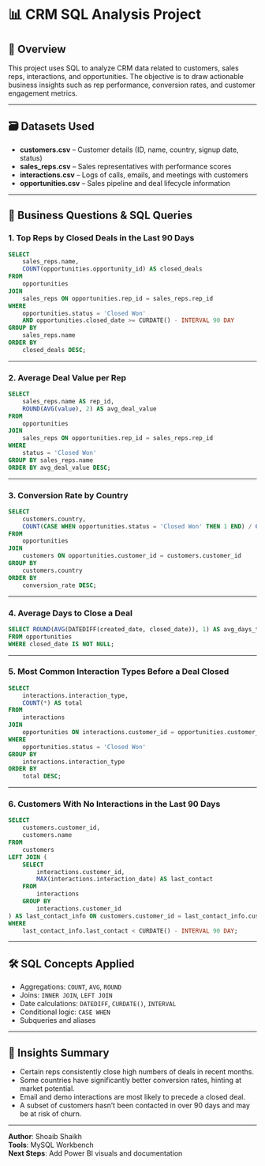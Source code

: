 
# 📊 CRM SQL Analysis Project

## 🧩 Overview
This project uses SQL to analyze CRM data related to customers, sales reps, interactions, and opportunities. The objective is to draw actionable business insights such as rep performance, conversion rates, and customer engagement metrics.

---

## 🗃️ Datasets Used
- **customers.csv** – Customer details (ID, name, country, signup date, status)
- **sales_reps.csv** – Sales representatives with performance scores
- **interactions.csv** – Logs of calls, emails, and meetings with customers
- **opportunities.csv** – Sales pipeline and deal lifecycle information

---

## 🧠 Business Questions & SQL Queries

### 1. Top Reps by Closed Deals in the Last 90 Days
```sql
SELECT
    sales_reps.name,
    COUNT(opportunities.opportunity_id) AS closed_deals
FROM
    opportunities
JOIN
    sales_reps ON opportunities.rep_id = sales_reps.rep_id
WHERE
    opportunities.status = 'Closed Won'
    AND opportunities.closed_date >= CURDATE() - INTERVAL 90 DAY
GROUP BY
    sales_reps.name
ORDER BY
    closed_deals DESC;
```

---

### 2. Average Deal Value per Rep
```sql
SELECT 
    sales_reps.name AS rep_id,
    ROUND(AVG(value), 2) AS avg_deal_value
FROM
    opportunities
JOIN
    sales_reps ON opportunities.rep_id = sales_reps.rep_id
WHERE
    status = 'Closed Won'
GROUP BY sales_reps.name
ORDER BY avg_deal_value DESC;
```

---

### 3. Conversion Rate by Country
```sql
SELECT
    customers.country,
    COUNT(CASE WHEN opportunities.status = 'Closed Won' THEN 1 END) / COUNT(*) AS conversion_rate
FROM
    opportunities
JOIN
    customers ON opportunities.customer_id = customers.customer_id
GROUP BY
    customers.country
ORDER BY
    conversion_rate DESC;
```

---

### 4. Average Days to Close a Deal
```sql
SELECT ROUND(AVG(DATEDIFF(created_date, closed_date)), 1) AS avg_days_to_close
FROM opportunities
WHERE closed_date IS NOT NULL;
```

---

### 5. Most Common Interaction Types Before a Deal Closed
```sql
SELECT
    interactions.interaction_type,
    COUNT(*) AS total
FROM
    interactions
JOIN
    opportunities ON interactions.customer_id = opportunities.customer_id
WHERE
    opportunities.status = 'Closed Won'
GROUP BY
    interactions.interaction_type
ORDER BY
    total DESC;
```

---

### 6. Customers With No Interactions in the Last 90 Days
```sql
SELECT
    customers.customer_id,
    customers.name
FROM
    customers
LEFT JOIN (
    SELECT
        interactions.customer_id,
        MAX(interactions.interaction_date) AS last_contact
    FROM
        interactions
    GROUP BY
        interactions.customer_id
) AS last_contact_info ON customers.customer_id = last_contact_info.customer_id
WHERE
    last_contact_info.last_contact < CURDATE() - INTERVAL 90 DAY;
```

---

## 🛠️ SQL Concepts Applied
- Aggregations: `COUNT`, `AVG`, `ROUND`
- Joins: `INNER JOIN`, `LEFT JOIN`
- Date calculations: `DATEDIFF`, `CURDATE()`, `INTERVAL`
- Conditional logic: `CASE WHEN`
- Subqueries and aliases

---

## 📌 Insights Summary
- Certain reps consistently close high numbers of deals in recent months.
- Some countries have significantly better conversion rates, hinting at market potential.
- Email and demo interactions are most likely to precede a closed deal.
- A subset of customers hasn’t been contacted in over 90 days and may be at risk of churn.

---

**Author**: Shoaib Shaikh  
**Tools**: MySQL Workbench  
**Next Steps**: Add Power BI visuals and documentation
